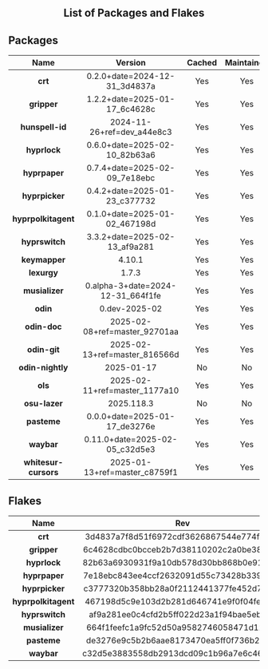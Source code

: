<!--- This list was auto-generated. DO NOT edit this file manually. -->

<h2 align="center">List of Packages and Flakes</h2>

## Packages

| **Name** | **Version** | **Cached** | **Maintained** | **Homepage** |
| :-: | :-: | :-: | :-: | :-: |
| **crt** | 0.2.0+date=2024-12-31_3d4837a | Yes | Yes | [🌐](https://github.com/spitulax/crt) |
| **gripper** | 1.2.2+date=2025-01-17_6c4628c | Yes | Yes | [🌐](https://github.com/spitulax/gripper) |
| **hunspell-id** | 2024-11-26+ref=dev_a44e8c3 | Yes | Yes | [🌐](https://github.com/shuLhan/hunspell-id) |
| **hyprlock** | 0.6.0+date=2025-02-10_82b63a6 | Yes | Yes | [🌐](https://github.com/hyprwm/hyprlock) |
| **hyprpaper** | 0.7.4+date=2025-02-09_7e18ebc | Yes | Yes | [🌐](https://github.com/hyprwm/hyprpaper) |
| **hyprpicker** | 0.4.2+date=2025-01-23_c377732 | Yes | Yes | [🌐](https://github.com/hyprwm/hyprpicker) |
| **hyprpolkitagent** | 0.1.0+date=2025-01-02_467198d | Yes | Yes | [🌐](https://github.com/hyprwm/hyprpolkitagent) |
| **hyprswitch** | 3.3.2+date=2025-02-13_af9a281 | Yes | Yes | [🌐](https://github.com/h3rmt/hyprswitch) |
| **keymapper** | 4.10.1 | Yes | Yes | [🌐](https://github.com/houmain/keymapper) |
| **lexurgy** | 1.7.3 | Yes | Yes | [🌐](https://github.com/def-gthill/lexurgy) |
| **musializer** | 0.alpha-3+date=2024-12-31_664f1fe | Yes | Yes | [🌐](https://github.com/tsoding/musializer) |
| **odin** | 0.dev-2025-02 | Yes | Yes | [🌐](https://odin-lang.org/) |
| **odin-doc** | 2025-02-08+ref=master_92701aa | Yes | Yes | [🌐](https://github.com/odin-lang/pkg.odin-lang.org) |
| **odin-git** | 2025-02-13+ref=master_816566d | Yes | Yes | [🌐](https://odin-lang.org/) |
| **odin-nightly** | 2025-01-17 | No | No | [🌐](https://odin-lang.org/) |
| **ols** | 2025-02-11+ref=master_1177a10 | Yes | Yes | [🌐](https://github.com/DanielGavin/ols) |
| **osu-lazer** | 2025.118.3 | No | No | [🌐](https://osu.ppy.sh) |
| **pasteme** | 0.0.0+date=2025-01-17_de3276e | Yes | Yes | [🌐](https://github.com/spitulax/pasteme) |
| **waybar** | 0.11.0+date=2025-02-05_c32d5e3 | Yes | Yes | [🌐](https://github.com/alexays/waybar) |
| **whitesur-cursors** | 2025-01-13+ref=master_c8759f1 | Yes | Yes | [🌐](https://github.com/vinceliuice/WhiteSur-cursors) |

## Flakes

| **Name** | **Rev** | **Maintained** | **Homepage** |
| :-: | :-: | :-: | :-: |
| **crt** | 3d4837a7f8d51f6972cdf3626867544e774f1965 | Yes | [🌐](https://github.com/spitulax/crt) |
| **gripper** | 6c4628cdbc0bcceb2b7d38110202c2a0be3813d8 | Yes | [🌐](https://github.com/spitulax/gripper) |
| **hyprlock** | 82b63a6930931f9a10db578d30bb868b0e91a211 | Yes | [🌐](https://github.com/hyprwm/hyprlock) |
| **hyprpaper** | 7e18ebc843ee4ccf2632091d55c73428b339265b | Yes | [🌐](https://github.com/hyprwm/hyprpaper) |
| **hyprpicker** | c3777320b358bb28a0f2112441377fe452d77ea8 | Yes | [🌐](https://github.com/hyprwm/hyprpicker) |
| **hyprpolkitagent** | 467198d5c9e103d2b281d646741e9f0f04fe0e8c | Yes | [🌐](https://github.com/spitulax/hyprpolkitagent) |
| **hyprswitch** | af9a281ee0c4cfd2b5ff022d23a1f94bae5ebbd3 | Yes | [🌐](https://github.com/H3rmt/hyprswitch) |
| **musializer** | 664f1feefc1a9fc52d50a9582746058471d12e28 | Yes | [🌐](https://github.com/spitulax/musializer) |
| **pasteme** | de3276e9c5b2b6aae8173470ea5ff0f736b28c5c | Yes | [🌐](https://github.com/spitulax/pasteme) |
| **waybar** | c32d5e3883558db2913dcd09c1b96a7e6c467c25 | Yes | [🌐](https://github.com/alexays/waybar) |
